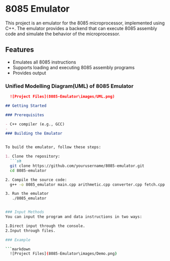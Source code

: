 # 8085 Emulator

This project is an emulator for the 8085 microprocessor, implemented using C++.
The emulator provides a backend that can execute 8085 assembly code and simulate the behavior of the microprocessor.

## Features

- Emulates all 8085 instructions
- Supports loading and executing 8085 assembly programs
- Provides  output

### Unified Modelling Diagram(UML) of 8085 Emulator

 ```markdown
   ![Project Files](8085-Emulator\images/UML.png)

## Getting Started

### Prerequisites

- C++ compiler (e.g., GCC)
- 
### Building the Emulator


To build the emulator, follow these steps:

1. Clone the repository:
   ```sh
   git clone https://github.com/yourusername/8085-emulator.git
   cd 8085-emulator

2. Compile the source code:
   g++ -o 8085_emulator main.cpp arithmetic.cpp converter.cpp fetch.cpp loadstore.cpp logical.cpp

3. Run the emulator
    ./8085_emulator


### Input Methods
You can input the program and data instructions in two ways:

1.Direct input through the console.
2.Input through files.

### Example

 ```markdown
   ![Project Files](8085-Emulator\images/Demo.png)

